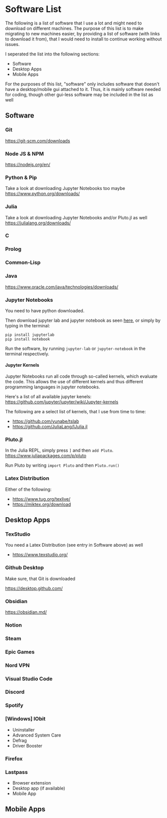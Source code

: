# Software List

The following is a list of software that I use a lot and might need to download on different machines. The purpose of this list is to make migrating to new machines easier, by providing a list of software (with links to download it from), that I would need to install to continue working without issues.

I seperated the list into the following sections:

-   Software
-   Desktop Apps
-   Mobile Apps

For the purposes of this list, "software" only includes software that doesn't have a desktop/mobile gui attached to it. Thus, it is mainly software needed for coding, though other gui-less software may be included in the list as well

## Software

### Git

https://git-scm.com/downloads

### Node JS & NPM

https://nodejs.org/en/

### Python & Pip

Take a look at downloading Jupyter Notebooks too maybe
https://www.python.org/downloads/

### Julia

Take a look at downloading Jupyter Notebooks and/or Pluto.jl as well
https://julialang.org/downloads/

### C

### Prolog

### Common-Lisp

### Java

https://www.oracle.com/java/technologies/downloads/

### Jupyter Notebooks

You need to have python downloaded.

Then download jupyter lab and jupyter notebook as seen [here](https://jupyter.org/install), or simply by typing in the terminal:

```
pip install jupyterlab
pip install notebook
```

Run the software, by running `jupyter-lab` or `jupyter-notebook` in the terminal respectively.

#### Jupyter Kernels

Jupyter Notebooks run all code through so-called kernels, which evaluate the code. This allows the use of different kernels and thus different programming languages in jupyter notebooks.

Here's a list of all available jupyter kenels: https://github.com/jupyter/jupyter/wiki/Jupyter-kernels

The following are a select list of kernels, that I use from time to time:

-   https://github.com/yunabe/tslab
-   https://github.com/JuliaLang/IJulia.jl

### Pluto.jl

In the Julia REPL, simply press `]` and then `add Pluto`.
https://www.juliapackages.com/p/pluto

Run Pluto by writing `import Pluto` and then `Pluto.run()`

### Latex Distribution

Either of the following:

-   https://www.tug.org/texlive/
-   https://miktex.org/download

## Desktop Apps

### TexStudio

You need a Latex Distribution (see entry in Software above) as well

-   https://www.texstudio.org/

### Github Desktop

Make sure, that Git is downloaded

https://desktop.github.com/

### Obsidian

https://obsidian.md/

### Notion

### Steam

### Epic Games

### Nord VPN

### Visual Studio Code

### Discord

### Spotify

### [Windows] IObit

-   Uninstaller
-   Advanced System Care
-   Defrag
-   Driver Booster

### Firefox

### Lastpass

-   Browser extension
-   Desktop app (if available)
-   Mobile App

## Mobile Apps
